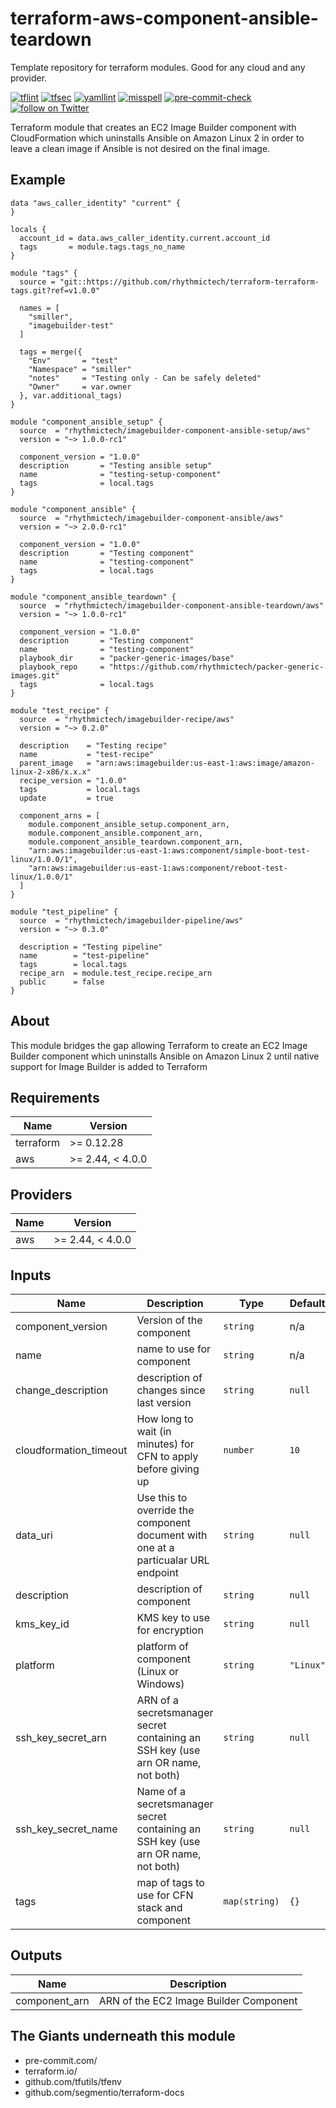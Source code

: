# terraform-aws-component-ansible-teardown
Template repository for terraform modules. Good for any cloud and any provider.

[![tflint](https://github.com/rhythmictech/terraform-aws-component-ansible-teardown/workflows/tflint/badge.svg?branch=master&event=push)](https://github.com/rhythmictech/terraform-aws-component-ansible-teardown/actions?query=workflow%3Atflint+event%3Apush+branch%3Amaster)
[![tfsec](https://github.com/rhythmictech/terraform-aws-component-ansible-teardown/workflows/tfsec/badge.svg?branch=master&event=push)](https://github.com/rhythmictech/terraform-aws-component-ansible-teardown/actions?query=workflow%3Atfsec+event%3Apush+branch%3Amaster)
[![yamllint](https://github.com/rhythmictech/terraform-aws-component-ansible-teardown/workflows/yamllint/badge.svg?branch=master&event=push)](https://github.com/rhythmictech/terraform-aws-component-ansible-teardown/actions?query=workflow%3Ayamllint+event%3Apush+branch%3Amaster)
[![misspell](https://github.com/rhythmictech/terraform-aws-component-ansible-teardown/workflows/misspell/badge.svg?branch=master&event=push)](https://github.com/rhythmictech/terraform-aws-component-ansible-teardown/actions?query=workflow%3Amisspell+event%3Apush+branch%3Amaster)
[![pre-commit-check](https://github.com/rhythmictech/terraform-aws-component-ansible-teardown/workflows/pre-commit-check/badge.svg?branch=master&event=push)](https://github.com/rhythmictech/terraform-aws-component-ansible-teardown/actions?query=workflow%3Apre-commit-check+event%3Apush+branch%3Amaster)
<a href="https://twitter.com/intent/follow?screen_name=RhythmicTech"><img src="https://img.shields.io/twitter/follow/RhythmicTech?style=social&logo=twitter" alt="follow on Twitter"></a>

Terraform module that creates an EC2 Image Builder component with CloudFormation which uninstalls Ansible on Amazon Linux 2 in order to leave a clean image if Ansible is not desired on the final image.

## Example
```hcl
data "aws_caller_identity" "current" {
}

locals {
  account_id = data.aws_caller_identity.current.account_id
  tags       = module.tags.tags_no_name
}

module "tags" {
  source = "git::https://github.com/rhythmictech/terraform-terraform-tags.git?ref=v1.0.0"

  names = [
    "smiller",
    "imagebuilder-test"
  ]

  tags = merge({
    "Env"       = "test"
    "Namespace" = "smiller"
    "notes"     = "Testing only - Can be safely deleted"
    "Owner"     = var.owner
  }, var.additional_tags)
}

module "component_ansible_setup" {
  source  = "rhythmictech/imagebuilder-component-ansible-setup/aws"
  version = "~> 1.0.0-rc1"

  component_version = "1.0.0"
  description       = "Testing ansible setup"
  name              = "testing-setup-component"
  tags              = local.tags
}

module "component_ansible" {
  source  = "rhythmictech/imagebuilder-component-ansible/aws"
  version = "~> 2.0.0-rc1"

  component_version = "1.0.0"
  description       = "Testing component"
  name              = "testing-component"
  tags              = local.tags
}

module "component_ansible_teardown" {
  source  = "rhythmictech/imagebuilder-component-ansible-teardown/aws"
  version = "~> 1.0.0-rc1"

  component_version = "1.0.0"
  description       = "Testing component"
  name              = "testing-component"
  playbook_dir      = "packer-generic-images/base"
  playbook_repo     = "https://github.com/rhythmictech/packer-generic-images.git"
  tags              = local.tags
}

module "test_recipe" {
  source  = "rhythmictech/imagebuilder-recipe/aws"
  version = "~> 0.2.0"

  description    = "Testing recipe"
  name           = "test-recipe"
  parent_image   = "arn:aws:imagebuilder:us-east-1:aws:image/amazon-linux-2-x86/x.x.x"
  recipe_version = "1.0.0"
  tags           = local.tags
  update         = true

  component_arns = [
    module.component_ansible_setup.component_arn,
    module.component_ansible.component_arn,
    module.component_ansible_teardown.component_arn,
    "arn:aws:imagebuilder:us-east-1:aws:component/simple-boot-test-linux/1.0.0/1",
    "arn:aws:imagebuilder:us-east-1:aws:component/reboot-test-linux/1.0.0/1"
  ]
}

module "test_pipeline" {
  source  = "rhythmictech/imagebuilder-pipeline/aws"
  version = "~> 0.3.0"

  description = "Testing pipeline"
  name        = "test-pipeline"
  tags        = local.tags
  recipe_arn  = module.test_recipe.recipe_arn
  public      = false
}

```

## About
This module bridges the gap allowing Terraform to create an EC2 Image Builder component which uninstalls Ansible on Amazon Linux 2 until native support for Image Builder is added to Terraform

<!-- BEGINNING OF PRE-COMMIT-TERRAFORM DOCS HOOK -->
## Requirements

| Name      | Version          |
|-----------|------------------|
| terraform | >= 0.12.28       |
| aws       | >= 2.44, < 4.0.0 |

## Providers

| Name | Version          |
|------|------------------|
| aws  | >= 2.44, < 4.0.0 |

## Inputs

| Name                    | Description                                                                        | Type          | Default   | Required |
|-------------------------|------------------------------------------------------------------------------------|---------------|-----------|:--------:|
| component\_version      | Version of the component                                                           | `string`      | n/a       |   yes    |
| name                    | name to use for component                                                          | `string`      | n/a       |   yes    |
| change\_description     | description of changes since last version                                          | `string`      | `null`    |    no    |
| cloudformation\_timeout | How long to wait (in minutes) for CFN to apply before giving up                    | `number`      | `10`      |    no    |
| data\_uri               | Use this to override the component document with one at a particualar URL endpoint | `string`      | `null`    |    no    |
| description             | description of component                                                           | `string`      | `null`    |    no    |
| kms\_key\_id            | KMS key to use for encryption                                                      | `string`      | `null`    |    no    |
| platform                | platform of component (Linux or Windows)                                           | `string`      | `"Linux"` |    no    |
| ssh\_key\_secret\_arn   | ARN of a secretsmanager secret containing an SSH key (use arn OR name, not both)   | `string`      | `null`    |    no    |
| ssh\_key\_secret\_name  | Name of a secretsmanager secret containing an SSH key (use arn OR name, not both)  | `string`      | `null`    |    no    |
| tags                    | map of tags to use for CFN stack and component                                     | `map(string)` | `{}`      |    no    |

## Outputs

| Name           | Description                            |
|----------------|----------------------------------------|
| component\_arn | ARN of the EC2 Image Builder Component |

<!-- END OF PRE-COMMIT-TERRAFORM DOCS HOOK -->

## The Giants underneath this module
- pre-commit.com/
- terraform.io/
- github.com/tfutils/tfenv
- github.com/segmentio/terraform-docs
